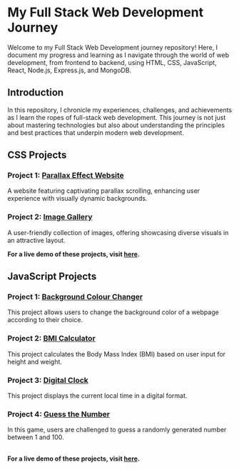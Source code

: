 # My Full Stack Web Development Journey

Welcome to my Full Stack Web Development journey repository! Here, I document my progress and learning as I navigate through the world of web development, from frontend to backend, using HTML, CSS, JavaScript, React, Node.js, Express.js, and MongoDB.

## Introduction

In this repository, I chronicle my experiences, challenges, and achievements as I learn the ropes of full-stack web development. This journey is not just about mastering technologies but also about understanding the principles and best practices that underpin modern web development.

## CSS Projects

### Project 1: [Parallax Effect Website](https://tauqueer-css-projects.netlify.app/1.parallax%20effect/)

A website featuring captivating parallax scrolling, enhancing user experience with visually dynamic backgrounds.

### Project 2: [Image Gallery](https://tauqueer-css-projects.netlify.app/2.image%20gallery/)

A user-friendly collection of images, offering showcasing diverse visuals in an attractive layout.

**For a live demo of these projects, visit [here](https://tauqueer-css-projects.netlify.app/).**


## JavaScript Projects

### Project 1: [Background Colour Changer](https://tauqueer-javascript-projects.netlify.app/1.colorchanger/)

This project allows users to change the background color of a webpage according to their choice.

### Project 2: [BMI Calculator](https://tauqueer-javascript-projects.netlify.app/2.bmicalculator/)

This project calculates the Body Mass Index (BMI) based on user input for height and weight.

### Project 3: [Digital Clock](https://tauqueer-javascript-projects.netlify.app/3.digitalclock/)

This project displays the current local time in a digital format.

### Project 4: [Guess the Number](https://tauqueer-javascript-projects.netlify.app/4.guessthenumber/)

In this game, users are challenged to guess a randomly generated number between 1 and 100.
<br><br>

**For a live demo of these projects, visit [here](https://tauqueer-javascript-projects.netlify.app/).**




